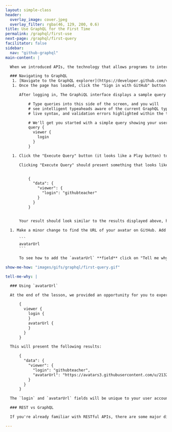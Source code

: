 ```yaml
---
layout: simple-class
header:
  overlay_image: cover.jpeg
  overlay_filter: rgba(46, 129, 200, 0.6)
title: Use GraphQL for the First Time
permalink: /graphql/first-use
next-page: /graphql/first-query
facilitator: false
sidebar:
  nav: "github-graphql"
main-content: |

  When we introduced APIs, the technology that allows programs to interact with existing information, we briefly mentioned GraphQL. In this section, we are going to use a tool that enables you to experiment with GraphQL quickly and easily.

  ### Navigating to GraphQL
   1. [Navigate to the GraphQL explorer](https://developer.github.com/v4/explorer/).
   1. Once the page has loaded, click the "Sign in with GitHub" button. If you don't have a GitHub account, [here are some instructions for getting an account setup](https://help.github.com/articles/signing-up-for-a-new-github-account/).  

      After logging in, The GraphiQL interface displays a sample query in the left pane that should look like this:

          # Type queries into this side of the screen, and you will
          # see intelligent typeaheads aware of the current GraphQL type schema,
          # live syntax, and validation errors highlighted within the text.

          # We'll get you started with a simple query showing your username!
          query {
            viewer {
              login
            }
          }

   1. Click the "Execute Query" button (it looks like a Play button) to run the query that is in the left pane and display the results in the right pane.

      Clicking "Execute Query" should present something that looks like this:


          {
            "data": {
              "viewer": {
                "login": "githubteacher"
              }
            }
          }


      Your result should look similar to the results displayed above, however, `githubteacher` should be replaced with your username (or login as the query displays).

  1. Make a minor change to find the URL of your avatar on GitHub. Add the following code to your query, so it will return a URL to your avatar image.

      ```
      avatarUrl
      ```

      To see how to add the `avatarUrl` **field** click on "Tell me why" below :point_down:.

show-me-how: "images/gifs/graphql/first-query.gif"

tell-me-why: |

  ### Using `avatarUrl`

  At the end of the lesson, we provided an opportunity for you to experiment using the `avatarUrl` field. If you weren't able to get the query to run, or you just want to see how you would add additional fields to your query, you can make your query look like the following:

      {
        viewer {
          login {
          }
          avatarUrl {
          }
        }
      }      

  This will present the following results:

      {
        "data": {
          "viewer": {
            "login": "githubteacher",
            "avatarUrl": "https://avatars3.githubusercontent.com/u/2132216?v=3"
          }
        }
      }

  The `login` and `avatarUrl` fields will be unique to your user account. If you haven't setup a unique avatar for your account, you totally should! If you need an idea for a cool avatar to use, [why not an Octocat?](https://octodex.github.com/)

  ### REST vs GraphQL

  If you're already familiar with RESTful APIs, there are some major differences between REST and GraphQL that you should know about. Along with the [official documentation](https://developer.github.com/v4/), you may want to read up on [this blog post](https://githubengineering.com/the-github-graphql-api/).

---
```


